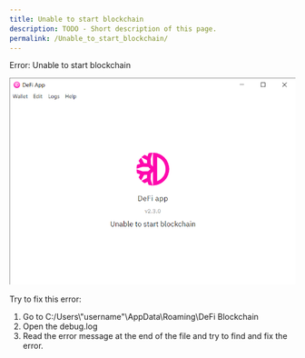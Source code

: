 ```yaml
---
title: Unable to start blockchain
description: TODO - Short description of this page.
permalink: /Unable_to_start_blockchain/
---
```


Error: Unable to start blockchain

![center](./../media/Unable_to_start_blockchain.png)

Try to fix this error:

1.  Go to C:/Users\\"username"\AppData\Roaming\DeFi Blockchain
2.  Open the debug.log
3.  Read the error message at the end of the file and try to find and fix the error.
